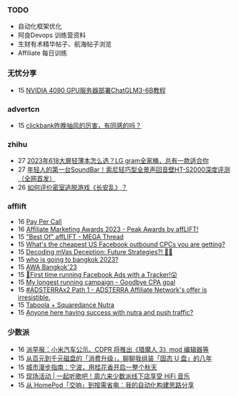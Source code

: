 ### TODO
-  自动化框架优化
-  阿良Devops 训练营资料
-  生财有术精华帖子、航海帖子浏览
-  Affiliate 每日训练

### 无忧分享
<!-- ruyo:START -->
-  15 [NVIDIA 4090 GPU服务器部署ChatGLM3-6B教程](https://51.ruyo.net/18538.html)<!-- ruyo:END -->

### advertcn
<!-- advertcn:START -->
-  15 [clickbank昨晚抽风的厉害，有同感的吗？](https://www.advertcn.com/forum.php?mod=viewthread&tid=112926)<!-- advertcn:END -->

### zhihu
<!-- zhihu:START -->
-  27 [2023年618大屏轻薄本怎么选？LG gram全家桶，总有一款适合你](http://zhuanlan.zhihu.com/p/632641888?utm_campaign=rss&utm_medium=rss&utm_source=rss&utm_content=title)
-  27 [年轻人的第一台SoundBar！索尼轻巧型全景声回音壁HT-S2000深度评测（全网首发）](http://zhuanlan.zhihu.com/p/630990296?utm_campaign=rss&utm_medium=rss&utm_source=rss&utm_content=title)
-  26 [如何评价密室逃脱游戏《长安乱》？](http://www.zhihu.com/question/563950552/answer/3045961312?utm_campaign=rss&utm_medium=rss&utm_source=rss&utm_content=title)<!-- zhihu:END -->

### afflift
<!-- afflift:START -->
-  16 [Pay Per Call](https://afflift.com/f/threads/pay-per-call.175/)
-  16 [Affiliate Marketing Awards 2023 - Peak Awards by affLIFT!](https://afflift.com/f/threads/affiliate-marketing-awards-2023-peak-awards-by-afflift.12031/)
-  15 [&quot;Best Of&quot; affLIFT - MEGA Thread](https://afflift.com/f/threads/best-of-afflift-mega-thread.5811/)
-  15 [What&#39;s the cheapest US Facebook outbound CPCs you are getting?](https://afflift.com/f/threads/whats-the-cheapest-us-facebook-outbound-cpcs-you-are-getting.12029/)
-  15 [Decoding mVas Deception: Future Strategies?! 🤔💡](https://afflift.com/f/threads/decoding-mvas-deception-future-strategies-%F0%9F%A4%94%F0%9F%92%A1.12035/)
-  15 [who is going to bangkok 2023?](https://afflift.com/f/threads/who-is-going-to-bangkok-2023.11889/)
-  15 [AWA Bangkok&#39;23](https://afflift.com/f/threads/awa-bangkok23.12037/)
-  15 [🎯First time running Facebook Ads with a Tracker!😲](https://afflift.com/f/threads/%F0%9F%8E%AFfirst-time-running-facebook-ads-with-a-tracker-%F0%9F%98%B2.12006/)
-  15 [My longest running campaign - Goodbye CPA goal](https://afflift.com/f/threads/my-longest-running-campaign-goodbye-cpa-goal.11839/)
-  15 [#ADSTERRAx2 Path 1 - ADSTERRA Affiliate Network&#39;s offer is irresistible.](https://afflift.com/f/threads/adsterrax2-path-1-adsterra-affiliate-networks-offer-is-irresistible.11985/)
-  15 [Taboola + Squaredance Nutra](https://afflift.com/f/threads/taboola-squaredance-nutra.11822/)
-  15 [Anyone here having success with nutra and push traffic?](https://afflift.com/f/threads/anyone-here-having-success-with-nutra-and-push-traffic.12034/)<!-- afflift:END -->

### 少数派
<!-- sspai:START -->
-  16 [派早报：小米汽车公示、CDPR 将推出《猎魔人 3》mod 编辑器等](https://sspai.com/post/84444)
-  15 [从百元到千元磁盘的「消费升级」，聊聊我组装「固态 U 盘」的八年](https://sspai.com/post/82986)
-  15 [城市漫步指南：宁波，用桂花香开启一整个秋天](https://sspai.com/post/83923)
-  15 [现场活动 | 一起听歌吧！周六来少数派线下店享受 HiFi 音乐](https://sspai.com/post/84421)
-  15 [从 HomePod「交响」到按需省电：我的自动化构建思路分享](https://sspai.com/post/84349)<!-- sspai:END -->

